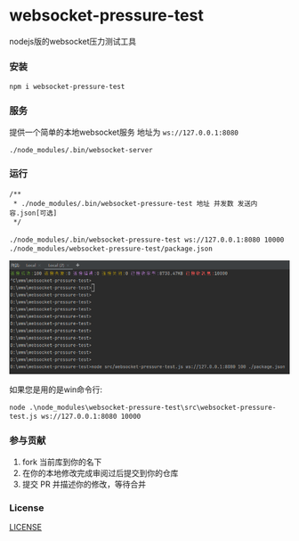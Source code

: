 # websocket-pressure-test

nodejs版的websocket压力测试工具

### 安装

```shell
npm i websocket-pressure-test
```

### 服务

提供一个简单的本地websocket服务 地址为 `ws://127.0.0.1:8080`  


```shell
./node_modules/.bin/websocket-server
```


### 运行


```shell
/**
 * ./node_modules/.bin/websocket-pressure-test 地址 并发数 发送内容.json[可选]
 */
 
./node_modules/.bin/websocket-pressure-test ws://127.0.0.1:8080 10000 ./node_modules/websocket-pressure-test/package.json

```

![](./test.png)

如果您是用的是win命令行:

```shell
node .\node_modules\websocket-pressure-test\src\websocket-pressure-test.js ws://127.0.0.1:8080 10000
```


### 参与贡献

1. fork 当前库到你的名下
2. 在你的本地修改完成审阅过后提交到你的仓库
3. 提交 PR 并描述你的修改，等待合并

### License

[LICENSE](LICENSE)


